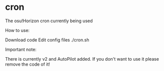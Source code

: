 # cron
The osu!Horizon cron currently being used

How to use:

Download code
Edit config files
./cron.sh

Important note:

There is currently v2 and AutoPilot added. If you don't want to use it please remove the code of it!
